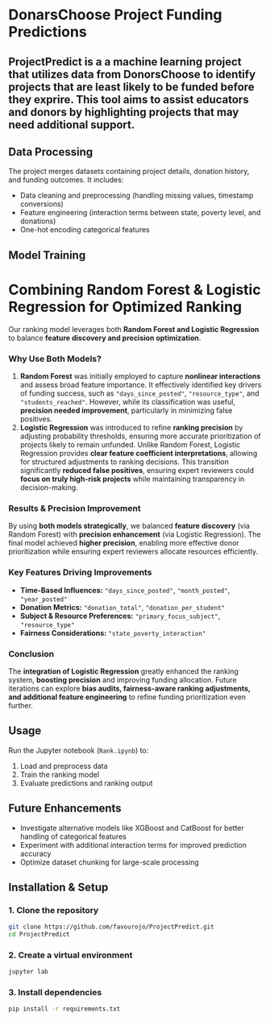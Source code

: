 # DonarsChoose Project Funding Predictions

ProjectPredict is a a machine learning project that utilizes data from DonorsChoose to identify projects that are least likely to be funded before they exprire. This tool aims to assist educators and donors by highlighting projects that may need additional support.
--- 

## Data Processing
The project merges datasets containing project details, donation history, and funding outcomes. It includes:
- Data cleaning and preprocessing (handling missing values, timestamp conversions)
- Feature engineering (interaction terms between state, poverty level, and donations)
- One-hot encoding categorical features

## Model Training
# Combining Random Forest & Logistic Regression for Optimized Ranking

Our ranking model leverages both **Random Forest and Logistic Regression** to balance **feature discovery and precision optimization**.

### Why Use Both Models?
1. **Random Forest** was initially employed to capture **nonlinear interactions** and assess broad feature importance. It effectively identified key drivers of funding success, such as `"days_since_posted"`, `"resource_type"`, and `"students_reached"`. However, while its classification was useful, **precision needed improvement**, particularly in minimizing false positives.
2. **Logistic Regression** was introduced to refine **ranking precision** by adjusting probability thresholds, ensuring more accurate prioritization of projects likely to remain unfunded. Unlike Random Forest, Logistic Regression provides **clear feature coefficient interpretations**, allowing for structured adjustments to ranking decisions. This transition significantly **reduced false positives**, ensuring expert reviewers could **focus on truly high-risk projects** while maintaining transparency in decision-making.

### Results & Precision Improvement
By using **both models strategically**, we balanced **feature discovery** (via Random Forest) with **precision enhancement** (via Logistic Regression). The final model achieved **higher precision**, enabling more effective donor prioritization while ensuring expert reviewers allocate resources efficiently.

### Key Features Driving Improvements
- **Time-Based Influences:** `"days_since_posted"`, `"month_posted"`, `"year_posted"`
- **Donation Metrics:** `"donation_total"`, `"donation_per_student"`
- **Subject & Resource Preferences:** `"primary_focus_subject"`, `"resource_type"`
- **Fairness Considerations:** `"state_poverty_interaction"`

### Conclusion
The **integration of Logistic Regression** greatly enhanced the ranking system, **boosting precision** and improving funding allocation. Future iterations can explore **bias audits, fairness-aware ranking adjustments, and additional feature engineering** to refine funding prioritization even further.


## Usage
Run the Jupyter notebook (`Rank.ipynb`) to:
1. Load and preprocess data
2. Train the ranking model
3. Evaluate predictions and ranking output

## Future Enhancements
- Investigate alternative models like XGBoost and CatBoost for better handling of categorical features
- Experiment with additional interaction terms for improved prediction accuracy
- Optimize dataset chunking for large-scale processing

## Installation & Setup 

### 1. Clone the repository 
```bash
git clone https://github.com/favourojo/ProjectPredict.git
cd ProjectPredict
```

### 2. Create a virtual environment 
```bash
jupyter lab
```

### 3. Install dependencies
```bash
pip install -r requirements.txt
```






